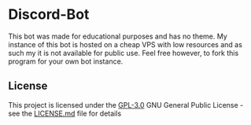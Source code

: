 # Discord-Bot

This bot was made for educational purposes and has no theme. My instance of this bot is hosted on a cheap VPS with low resources and as such my it is not available for public use. Feel free however, to fork this program for your own bot instance.

## License

This project is licensed under the [GPL-3.0](LICENSE.md)
GNU General Public License - see the [LICENSE.md](LICENSE.md) file for
details
